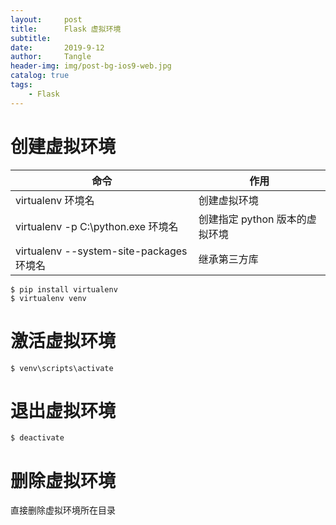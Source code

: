 ```yaml
---
layout:     post
title:      Flask 虚拟环境
subtitle:   
date:       2019-9-12
author:     Tangle
header-img: img/post-bg-ios9-web.jpg
catalog: true
tags:
    - Flask
---
```


# 创建虚拟环境

| 命令                                     | 作用                           |
| ---------------------------------------- | ------------------------------ |
| virtualenv 环境名                        | 创建虚拟环境                   |
| virtualenv -p C:\python.exe 环境名       | 创建指定 python 版本的虚拟环境 |
| virtualenv --system-site-packages 环境名 | 继承第三方库                   |

```
$ pip install virtualenv
$ virtualenv venv
```

# 激活虚拟环境

```
$ venv\scripts\activate
```

# 退出虚拟环境

```
$ deactivate
```

# 删除虚拟环境

直接删除虚拟环境所在目录
